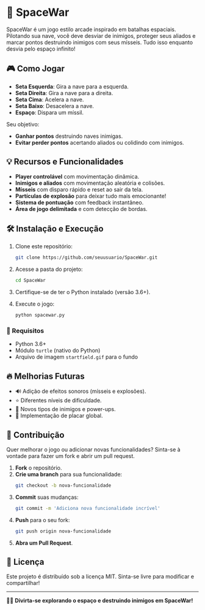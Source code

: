# 🚀 SpaceWar

SpaceWar é um jogo estilo arcade inspirado em batalhas espaciais. Pilotando sua nave, você deve desviar de inimigos, proteger seus aliados e marcar pontos destruindo inimigos com seus mísseis. Tudo isso enquanto desvia pelo espaço infinito!

## 🎮 Como Jogar

- **Seta Esquerda**: Gira a nave para a esquerda.
- **Seta Direita**: Gira a nave para a direita.
- **Seta Cima**: Acelera a nave.
- **Seta Baixo**: Desacelera a nave.
- **Espaço**: Dispara um míssil.

Seu objetivo:
- **Ganhar pontos** destruindo naves inimigas.
- **Evitar perder pontos** acertando aliados ou colidindo com inimigos.

## 💡 Recursos e Funcionalidades

- **Player controlável** com movimentação dinâmica.
- **Inimigos e aliados** com movimentação aleatória e colisões.
- **Mísseis** com disparo rápido e reset ao sair da tela.
- **Partículas de explosão** para deixar tudo mais emocionante!
- **Sistema de pontuação** com feedback instantâneo.
- **Área de jogo delimitada** e com detecção de bordas.

## 🛠️ Instalação e Execução

1. Clone este repositório:
    ```bash
    git clone https://github.com/seuusuario/SpaceWar.git
    ```

2. Acesse a pasta do projeto:
    ```bash
    cd SpaceWar
    ```

3. Certifique-se de ter o Python instalado (versão 3.6+).

4. Execute o jogo:
    ```bash
    python spacewar.py
    ```

### 📁 Requisitos

- Python 3.6+
- Módulo `turtle` (nativo do Python)
- Arquivo de imagem `startfield.gif` para o fundo

## 🔥 Melhorias Futuras

- 🔊 Adição de efeitos sonoros (mísseis e explosões).
- ⭐ Diferentes níveis de dificuldade.
- 👾 Novos tipos de inimigos e power-ups.
- 🎯 Implementação de placar global.

## 💪 Contribuição

Quer melhorar o jogo ou adicionar novas funcionalidades? Sinta-se à vontade para fazer um fork e abrir um pull request.

1. **Fork** o repositório.
2. **Crie uma branch** para sua funcionalidade:
    ```bash
    git checkout -b nova-funcionalidade
    ```
3. **Commit** suas mudanças:
    ```bash
    git commit -m 'Adiciona nova funcionalidade incrível'
    ```
4. **Push** para o seu fork:
    ```bash
    git push origin nova-funcionalidade
    ```
5. **Abra um Pull Request**.

## 📜 Licença

Este projeto é distribuído sob a licença MIT. Sinta-se livre para modificar e compartilhar!

---

👨‍🚀 **Divirta-se explorando o espaço e destruindo inimigos em SpaceWar!**

